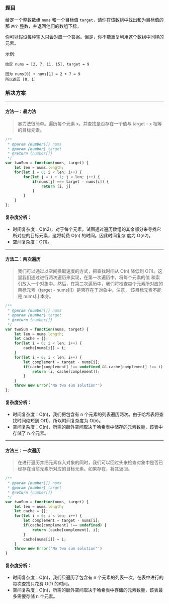 ### 题目

给定一个整数数组 `nums` 和一个目标值 `target`，请你在该数组中找出和为目标值的那 `两个` 整数，并返回他们的数组下标。

你可以假设每种输入只会对应一个答案。但是，你不能重复利用这个数组中同样的元素。

示例:

```
给定 nums = [2, 7, 11, 15], target = 9

因为 nums[0] + nums[1] = 2 + 7 = 9
所以返回 [0, 1]
```

### 解决方案

------

#### 方法一：暴力法

> 暴力法很简单。遍历每个元素 x，并查找是否存在一个值与 target - x 相等的目标元素。

```javascript
/**
 * @param {number[]} nums
 * @param {number} target
 * @return {number[]}
 */
var twoSum = function(nums, target) {
    let len = nums.length;
    for(let i = 0; i < len; i++) {
        for(let j = i + 1; j < len; j++) {
            if(nums[j] === target - nums[i]) {
                return [i, j]
            }
        }
    }
};
```
#### 复杂度分析：

- 时间复杂度：O(n2)，对于每个元素，试图通过遍历数组的其余部分来寻找它所对应的目标元素，这将耗费 O(n) 的时间。因此时间复杂
度为 O(n2)。
- 空间复杂度：O(1)。

------

#### 方法二：两次遍历

> 我们可以通过以空间换取速度的方式，把查找时间从 O(n) 降低到 O(1)。这里我们通过进行两次遍历来实现，在第一次遍历中，将每个元素的值
> 和索引放入一个对象中。然后，在第二次遍历中，我们将检查每个元素所对应的目标元素（target - nums[i]）是否存在于对象中。注意，
> 该目标元素不能是 nums[i] 本身。

```javascript
/**
 * @param {number[]} nums
 * @param {number} target
 * @return {number[]}
 */
var twoSum = function(nums, target) {
    let len = nums.length;
    let cache = {};
    for(let i = 0; i < len; i++) {
        cache[nums[i]] = i;
    }
    for(let i = 0; i < len; i++) {
        let complement = target - nums[i];
        if(cache[complement] !== undefined && cache[complement] !== i) {
            return [i, cache[complement]];
        }
    }
    throw new Error('No two sum solution"')
};
```

#### 复杂度分析：

- 时间复杂度：O(n)，我们把包含有 n 个元素的列表遍历两次。由于哈希表将查找时间缩短到 O(1)，所以时间复杂度为 O(n)。
- 空间复杂度：O(n)，所需的额外空间取决于哈希表中储存的元素数量，该表中存储了 n 个元素。

------

#### 方法三：一次遍历

> 在进行遍历并把元素存入对象的同时，我们可以回过头来检查对象中是否已经存在当前元素所对应的目标元素。如果存在，将其返回。

```javascript
/**
 * @param {number[]} nums
 * @param {number} target
 * @return {number[]}
 */
var twoSum = function(nums, target) {
    let len = nums.length;
    let cache = {};
    for(let i = 0; i < len; i++) {
        let complement = target - nums[i];
        if(cache[complement] !== undefined) {
            return [cache[complement], i];
        }
        cache[nums[i]] = i;
    }
    throw new Error('No two sum solution"')
}
```

#### 复杂度分析：

- 时间复杂度：O(n)，我们只遍历了包含有 n 个元素的列表一次。在表中进行的每次查找只花费 O(1) 的时间。
- 空间复杂度：O(n)，所需的额外空间取决于哈希表中存储的元素数量，该表最多需要存储 n 个元素。
